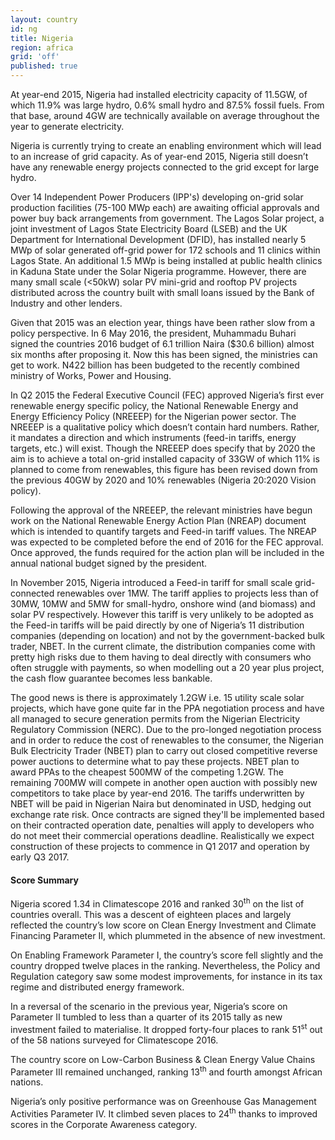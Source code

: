 ```yaml
---
layout: country
id: ng
title: Nigeria
region: africa
grid: 'off'
published: true
---
```


At year-end 2015, Nigeria had installed electricity capacity of 11.5GW, of which 11.9% was large hydro, 0.6% small hydro and 87.5% fossil fuels. From that base, around 4GW are technically available on average throughout the year to generate electricity.

Nigeria is currently trying to create an enabling environment which will lead to an increase of grid capacity. As of year-end 2015, Nigeria still doesn’t have any renewable energy projects connected to the grid except for large hydro.

Over 14 Independent Power Producers (IPP's) developing on-grid solar production facilities (75-100 MWp each) are awaiting official approvals and power buy back arrangements from government. The Lagos Solar project, a joint investment of Lagos State Electricity Board (LSEB) and the UK Department for International Development (DFID), has installed nearly 5 MWp of solar generated off-grid power for 172 schools and 11 clinics within Lagos State.  An additional 1.5 MWp is being installed at public health clinics in Kaduna State under the Solar Nigeria programme. However, there are many small scale (<50kW) solar PV mini-grid and rooftop PV projects distributed across the country built with small loans issued by the Bank of Industry and other lenders.  

Given that 2015 was an election year, things have been rather slow from a policy perspective. In 6 May 2016, the president, Muhammadu Buhari signed the countries 2016 budget of 6.1 trillion Naira ($30.6 billion) almost six months after proposing it. Now this has been signed, the ministries can get to work. N422 billion has been budgeted to the recently combined ministry of Works, Power and Housing.

In Q2 2015 the Federal Executive Council (FEC) approved Nigeria’s first ever renewable energy specific policy, the National Renewable Energy and Energy Efficiency Policy (NREEEP) for the Nigerian power sector. The NREEEP is a qualitative policy which doesn’t contain hard numbers. Rather, it mandates a direction and which instruments (feed-in tariffs, energy targets, etc.) will exist. Though the NREEEP does specify that by 2020 the aim is to achieve a total on-grid installed capacity of 33GW of which 11% is planned to come from renewables, this figure has been revised down from the previous 40GW by 2020 and 10% renewables (Nigeria 20:2020 Vision policy).

Following the approval of the NREEEP, the relevant ministries have begun work on the National Renewable Energy Action Plan (NREAP) document which is intended to quantify targets and Feed-in tariff values. The NREAP was expected to be completed before the end of 2016 for the FEC approval. Once approved, the funds required for the action plan will be included in the annual national budget signed by the president.

In November 2015, Nigeria introduced a Feed-in tariff for small scale grid-connected renewables over 1MW. The tariff applies to projects less than of 30MW, 10MW and 5MW for small-hydro, onshore wind (and biomass) and solar PV respectively. However this tariff is very unlikely to be adopted as the Feed-in tariffs will be paid directly by one of Nigeria’s 11 distribution companies (depending on location) and not by the government-backed bulk trader, NBET. In the current climate, the distribution companies come with pretty high risks due to them having to deal directly with consumers who often struggle with payments, so when modelling out a 20 year plus project, the cash flow guarantee becomes less bankable.

The good news is there is approximately 1.2GW i.e. 15 utility scale solar projects, which have gone quite far in the PPA negotiation process and have all managed to secure generation permits from the Nigerian Electricity Regulatory Commission (NERC). Due to the pro-longed negotiation process and in order to reduce the cost of renewables to the consumer, the Nigerian Bulk Electricity Trader (NBET) plan to carry out closed competitive reverse power auctions to determine what to pay these projects. NBET plan to award PPAs to the cheapest 500MW of the competing 1.2GW. The remaining 700MW will compete in another open auction with possibly new competitors to take place by year-end 2016. The tariffs underwritten by NBET will be paid in Nigerian Naira but denominated in USD, hedging out exchange rate risk. Once contracts are signed they'll be implemented based on their contracted operation date, penalties will apply to developers who do not meet their commercial operations deadline. Realistically we expect construction of these projects to commence in Q1 2017 and operation by early Q3 2017.


#### Score Summary

Nigeria scored 1.34 in Climatescope 2016 and ranked 30<sup>th</sup> on the list of countries overall. This was a descent of eighteen places and largely reflected the country’s low score on Clean Energy Investment and Climate Financing Parameter II, which plummeted in the absence of new investment.

On Enabling Framework Parameter I, the country’s score fell slightly and the country dropped twelve places in the ranking. Nevertheless, the Policy and Regulation category saw some modest improvements, for instance in its tax regime and distributed energy framework.

In a reversal of the scenario in the previous year, Nigeria’s score on Parameter II tumbled to less than a quarter of its 2015 tally as new investment failed to materialise. It dropped forty-four places to rank 51<sup>st</sup> out of the 58 nations surveyed for Climatescope 2016.

The country score on Low-Carbon Business & Clean Energy Value Chains Parameter III remained unchanged, ranking 13<sup>th</sup> and fourth amongst African nations.

Nigeria’s only positive performance was on Greenhouse Gas Management Activities Parameter IV. It climbed seven places to 24<sup>th</sup> thanks to improved scores in the Corporate Awareness category.

